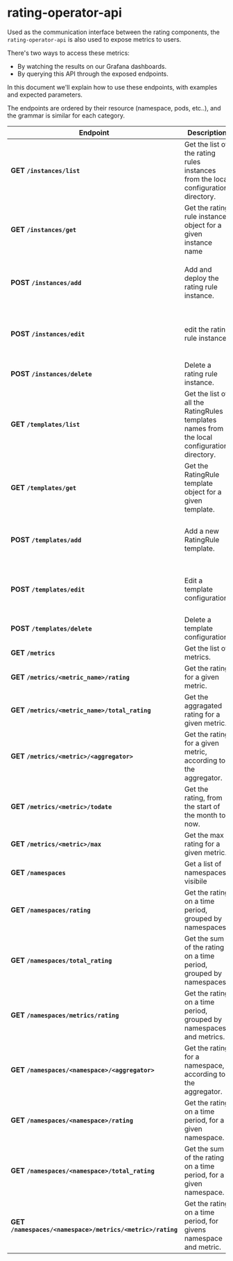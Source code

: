 # **rating-operator-api**

Used as the communication interface between the rating components, the `rating-operator-api` is also used to expose metrics to users.

There's two ways to access these metrics:

- By watching the results on our Grafana dashboards.
- By querying this API through the exposed endpoints.

In this document we'll explain how to use these endpoints, with examples and expected parameters.

The endpoints are ordered by their resource (namespace, pods, etc..), and the grammar is similar for each category.

| **Endpoint**            | Description                                                           | Parameters                                      |
|-------------------|-----------------------------------------------------------------------|-----------------------------------------------------|
| **GET `/instances/list`**           | Get the list of the rating rules instances from the local configuration directory.        | No parameters expected. |
|  **GET `/instances/get`**             | Get the rating rule instance object for a given instance name                            |Expect a payload with : `name`  |
| **POST `/instances/add`**        | Add and deploy the rating rule instance.| Expect a payload with : `metric_name`  `template_name` and variables values|
| **POST `/instances/edit`**  | edit the rating rule instance.            | Expect a payload with : `metric_name`  `template_name` and variables values |
| **POST `/instances/delete`** | Delete a rating rule instance.              | Expect a payload with : `metric_name` |
| **GET `/templates/list`**           | Get the list of all the RatingRules templates names from the local configuration directory.        | No parameters expected. |
|  **GET `/templates/get`**             | Get the RatingRule template object for a given template.                          |Expect a payload with : `query_name`  |
| **POST `/templates/add`**        | Add a new RatingRule template. | Expect a payload with : `query_name`  `query_group` and `query_template`|
| **POST `/templates/edit`**  | Edit a template configuration.            | Expect a payload with : `query_name`  `query_group` and `query_template` |
| **POST `/templates/delete`** | Delete a template configuration.| Expect a payload with : `query_name` |
| **GET `/metrics`**           | Get the list of metrics.| No parameters expected. |
| **GET `/metrics/<metric_name>/rating`**           | Get the rating for a given metric.| Parameters expected : `start`  `end` |
| **GET `/metrics/<metric_name>/total_rating`**           | Get the aggragated rating for a given metric. | Parameters expected : `start`  `end` |
| **GET `/metrics/<metric>/<aggregator>`**           | Get the rating for a given metric, according to the aggregator. | Available aggregator are: `daily`  `weekly` `monthly` |
| **GET `/metrics/<metric>/todate`**           | Get the rating, from the start of the month to now. | No parameters expected. |
| **GET `/metrics/<metric>/max`**           |Get the max rating for a given metric. | Parameters expected : `start`  `end` |
| **GET `/namespaces`**           | Get a list of namespaces visibile | No parameters expected. |
| **GET `/namespaces/rating`**           | Get the rating on a time period, grouped by namespaces.| Parameters expected : `start`  `end`|
| **GET `/namespaces/total_rating`**           | Get the sum of the rating on a time period, grouped by namespaces.| Parameters expected : `start`  `end`|
| **GET `/namespaces/metrics/rating`**           | Get the rating on a time period, grouped by namespaces and metrics.| Parameters expected : `start` `end`|
| **GET `/namespaces/<namespace>/<aggregator>`**           | Get the rating for a namespace, according to the aggregator.|Available aggregator are: `daily`  `weekly` `monthly`|
| **GET `/namespaces/<namespace>/rating`**           | Get the rating on a time period, for a given namespace.| Parameters expected : `start`  `end`|
| **GET `/namespaces/<namespace>/total_rating`**           | Get the sum of the rating on a time period, for a given namespace.| Parameters expected : `start`  `end`|
| **GET `/namespaces/<namespace>/metrics/<metric>/rating`**           | Get the rating on a time period, for givens namespace and metric.| Parameters expected : `start`  `end`|